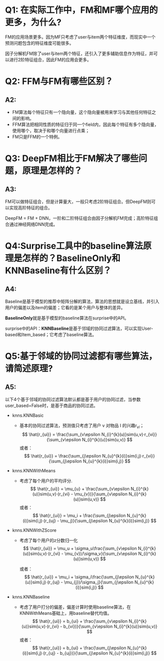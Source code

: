 # Q1: 在实际工作中，FM和MF哪个应用的更多，为什么?

FM的应用场景更多。因为MF只考虑了user与item两个特征维度，而现实中一个预测问题包含的特征维度可能很多。

因子分解机FM除了user与item两个特征，还引入了更多辅助信息作为特征，并可以进行2阶特征组合，因此FM的应用会更多。

# Q2: FFM与FM有哪些区别？

## A2:

+ FM算法每个特征只有一个隐向量，这个隐向量被用来学习与其他任何特征之间的影响。
+ FFM算法把相同性质的特征归于同一个field内，因此每个特征有多个隐向量，使用哪个，取决于和哪个向量进行点乘；
+ FM只是FFM的一个特例。

# Q3: DeepFM相比于FM解决了哪些问题，原理是怎样的？

## A3: 

FM可以做特征组合，但是计算量大，一般只考虑2阶特征组合。但DeepFM则可以实现高阶特征的组合。

DeepFM = FM + DNN，一阶和二阶特征组合由因子分解机FM完成；高阶特征组合通过神经网络DNN完成。

# Q4:Surprise工具中的baseline算法原理是怎样的？BaselineOnly和KNNBaseline有什么区别？

## A4: 

Baseline是基于模型的推荐中矩阵分解的算法，算法的思想就是设立基线，并引入用户的偏差以及item的偏差；它看的是某个用户与整体的差异。

**BaselineOnly**就是基于模型的baseline算法在surprise中的API。

surprise中的API：**KNNBaseline**是基于邻域的协同过滤算法，可以实现User-based和Item_based；它考虑了baseline算法。

# Q5:基于邻域的协同过滤都有哪些算法，请简述原理?

## A5:

以下4个基于邻域的协同过滤算法默认都是基于用户的协同过滤，当参数user_based=False时，是基于商品的协同过滤。

+ knns.KNNBasic 
  + 基本的协同过滤算法，预测值只考虑了用户 v 对物品 I 的兴趣$r_{vi}$；
    $$
    \hat{r_{ui}} = \frac{\sum_{v\epsilon N_{i}^{k}(u)}sim(u,v)·r_{vi}}{\sum_{v\epsilon N_{i}^{k}(u)}sim(u,v)}
    $$
    或者：
    $$
    \hat{r_{ui}} = \frac{\sum_{j\epsilon N_{u}^{k}(i)}sim(i,j)·r_{vi}}{\sum_{j\epsilon N_{u}^{k}(i)}sim(i,j)}
    $$
    
  
+ knns.KNNWithMeans

  + 考虑了每个用户的平均评分.
    $$
    \hat{r_{ui}} = \mu_{u} + \frac{\sum_{v\epsilon N_{i}^{k}(u)}sim(u,v)·(r_{vi} - \mu_{v})}{\sum_{v\epsilon N_{i}^{k}(u)}sim(u,v)}
    $$
    或者：
    $$
    \hat{r_{ui}} = \mu_i + \frac{\sum_{j\epsilon N_{u}^{k}(i)}sim(i,j)·(r_{uj} - \mu_j)}{\sum_{j\epsilon N_{u}^{k}(i)}sim(i,j)}
    $$
    

+ knns.KNNWithZScore

  + 考虑了每个用户的z分数归一化
    $$
    \hat{r_{ui}} = \mu_u + \sigma_u\frac{\sum_{v\epsilon N_{i}^{k}(u)}sim(u,v)·(r_{vi} - \mu_{v})/\sigma_v}{\sum_{v\epsilon N_{i}^{k}(u)}sim(u,v)}
    $$
    

    或者：
    $$
    \hat{r_{ui}} = \mu_i + \sigma_i\frac{\sum_{j\epsilon N_{u}^{k}(u)}sim(i,j)·(r_{uj} - \mu_{j})/\sigma_j}{\sum_{j\epsilon N_{u}^{k}(i)}sim(i,j)}
    $$
    

+ knns.KNNBaseline

  + 考虑了用户打分的偏差，偏差计算时使用baseline算法，在KNNWithMeans基础上，用baseline替代均值。
    $$
    \hat{r_{ui}} = b_{ui} + \frac{\sum_{v\epsilon N_{i}^{k}(u)}sim(u,v)·(r_{vi} - b_{vi})}{\sum_{v\epsilon N_{i}^{k}(u)}sim(u,v)}
    $$
    或者：
    $$
    \hat{r_{ui}} = b_{ui} + \frac{\sum_{j\epsilon N_{u}^{k}(i)}sim(i,j)·(r_{uj} - b_{uj})}{\sum_{j\epsilon N_{u}^{k}(i)}sim(i,j)}
    $$
    



